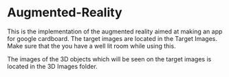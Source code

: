 # Augmented-Reality

This is the implementation of the augmented reality aimed at making an app for google cardboard. The target images are located in the Target Images. Make sure that the you have a well lit room while using this.

The images of the 3D objects which will be seen on the target images is located in the 3D Images folder.


